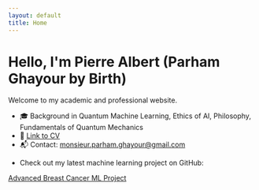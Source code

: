 ```yaml
---
layout: default
title: Home
---
```


# Hello, I'm Pierre Albert (Parham Ghayour by Birth) 

Welcome to my academic and professional website.  
- 🎓 Background in Quantum Machine Learning, Ethics of AI, Philosophy, Fundamentals of Quantum Mechanics 
- 📄 [Link to CV](CV.pdf)  
- 📬 Contact: monsieur.parham.ghayour@gmail.com
- <p>Check out my latest machine learning project on GitHub: 
<a href="https://github.com/PierreAlbertParhamGhayour/advanced-breast-cancer-ml" target="_blank" rel="noopener noreferrer">
Advanced Breast Cancer ML Project
</a>
</p>

